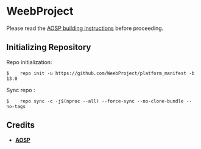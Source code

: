 # WeebProject

Please read the [AOSP building instructions](https://source.android.com/source/index.html) before proceeding.

Initializing Repository
-----------------------

Repo initialization:

    $    repo init -u https://github.com/WeebProject/platform_manifest -b 13.0

Sync repo :

    $    repo sync -c -j$(nproc --all) --force-sync --no-clone-bundle --no-tags


Credits
-------
 * [**AOSP**](https://android.googlesource.com)
